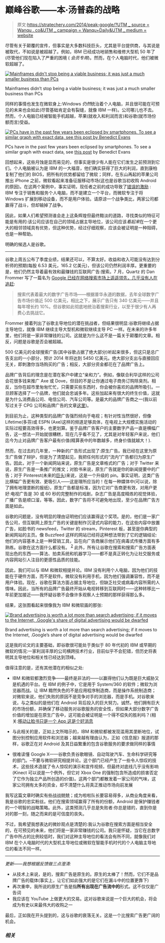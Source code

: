 # 巅峰谷歌——本·汤普森的战略

> 原文:[https://stratechery.com/2014/peak-google/?UTM _ source = Wanqu . co&UTM _ campaign = Wanqu+Daily&UTM _ medium = website](https://stratechery.com/2014/peak-google/?utm_source=wanqu.co&utm_campaign=Wanqu+Daily&utm_medium=website)

尽管有关于颠覆的宣传，但事实是大多数科技巨头，尤其是平台提供商，与其说是被取代，不如说是被超越了。例如，IBM 已经成功地销售和维修大型机 50 年了(尽管他们现在陷入了严重的困境 ( *会员专用*)。然而，在个人电脑时代，他们被微软超越了。

[![Mainframes didn't stop being a viable business; it was just a much smaller business than PCs](../Images/c1da502eb1c90a3d419a6b5465966d5c.png)](https://i0.wp.com/stratechery.com/wp-content/uploads/2014/10/google1.jpg)

Mainframes didn’t stop being a viable business; it was just a much smaller business than PCs



同样的事情也发生在微软身上:Windows *仍然*统治着个人电脑，并且很可能在可预见的未来也会如此(尽管基础肯定会有裂缝，就像 IBM 一样)。公司哪儿也不去。然而，个人电脑已经被智能手机超越，苹果(就收入和利润而言)和谷歌(就市场份额而言)受益。

[![PCs have in the past few years been eclipsed by smartphones. To see a similar graph with exact data, see this post by Benedict Evans](../Images/2e8afdba745b7c5b105b0760c687f697.png)](https://i0.wp.com/stratechery.com/wp-content/uploads/2014/10/google2.jpg)

PCs have in the past few years been eclipsed by smartphones. To see a similar graph with exact data, see [this post](http://ben-evans.com/benedictevans/2013/7/20/the-irrelevance-of-microsoft) by Benedict Evans



回想起来，这些月蚀是显而易见的，但事实是很少有人能在它们发生之前预测到它们。个人电脑被认为是 IBM 的一大福音，他们确实获得了巨大的利润，直到康柏复制了他们的 BIOS，把所有的优势都留给了微软；同样，在东山再起的苹果公司推出 iPhone 之前，微软看起来准备征服移动市场(这也是谷歌当初收购 Android 的原因)。在这两个案例中，事实证明，现任者之前的成功导致了[错误的激励](http://stratechery.com/2014/paypals-incentive-problem/) : IBM 专注于销售和服务个人电脑，而不是建立一个平台，而微软专注于将 Windows 扩展到移动设备，而不是用户体验。请原谅一个战争类比，两家公司都赢得了战斗，但却输掉了战争。

因此，如果人们希望预测谁会走上这条辉煌但最终黯淡的道路，寻找类似的特征可能是有用的:该公司应该在自己的领域占据主导地位，该公司应该*看起来*在一个更大的相邻领域具有优势，但这种优势，经过仔细观察，应该会被证明是一种阻碍，也是一种帮助。

明确的候选人是谷歌。

* * *

谷歌上周五公布了季度业绩，结果还可以，不算太好。收益和收入可能没有达到分析师的预期(每股 6.53 美元，165.2 亿美元)，但该公司仍然利润丰厚。更重要的是，他们仍然主导着最有效和最赚钱的互联网广告:搜索。7 月，Quartz 的 Dan Frommer 写了一篇名为 [Google 已经在网络搜索市场上遥遥领先，几乎没有人在追赶](http://qz.com/239332/google-has-run-away-with-the-web-search-market-and-almost-no-one-is-chasing/):

> 搜索代表着最大的数字广告市场——根据普华永道的数据，去年全球数字广告市场价值近 500 亿美元，相比之下，展示广告只有 340 亿美元——并且每年增长约 10%。但谷歌如此彻底地统治着搜索行业，以至于很少有人再费心去挑战它。

Frommer 接着列出了谷歌主导地位的潜在挑战者，但结果很明显:谷歌将继续占据主导地位，就像 IBM 继续主导大型机和微软继续主导 PC 一样。在未来的许多年里，他们将是一家非常赚钱的公司。这就是为什么这不是一篇关于颠覆的文章。相反，问题是谷歌是否会被超越。

500 亿美元的全球搜索广告(其中谷歌占据了绝大部分)听起来很多，但这只是总广告支出的一小部分，预计 2014 年将达到 5450 亿美元。绝大部分支出与直接回应无关，即刺激你当场购买的广告；相反，大部分资金都花在了品牌广告上。

品牌广告背后的理念是在潜在客户中建立“亲和力”。例如，像联合利华这样的公司会花很多钱来推广 Axe 或 Dove，但目的不是让你通过电子商务订购除臭剂。相反，当你在超市里匆匆忙忙，只需要买些东西时，你会被你喜欢的品牌所吸引。一旦顾客选择了一个品牌，他们就会忠诚多年。这些加起来有很大的终生价值，这就是为什么消费品公司、电信公司、汽车公司等。是最大的品牌广告商之一(我以前写过关于 CPG 公司和品牌广告的文章[这里](http://stratechery.com/2014/technology-changing-world-pg-edition/))。

到目前为止，这种类型的品牌广告强烈倾向于电视；有针对性当然很好，但像 Lifetime(多芬)或 ESPN (Axe)这样的频道足够具体，在电视上大规模实施活动的实际过程要高效得多，也更划算。鉴于品牌广告客户的主要数字产品一直是横幅广告，这一想法一开始就很糟糕，现在几乎看不见了，尤其是对年轻客户来说，他们迄今为止对品牌广告客户最有价值(精算表中的年数越多，终身价值就越大！).

然而，在过去的几年里，一种新的广告形式出现了:原生广告。我已经在这里为原生广告做了辩护，但是为了清楚起见，我把任何形式的“流内”广告都归为原生广告。因此，对于一个新闻网站来说，原生广告是文章格式的广告；对于 Twitter 来说，原生广告是一条推广的推文；对脸书来说，原生广告就是你的新闻提要中的广告；对于 Pinterest(未来的[巨头](http://www.forbes.com/sites/jeffbercovici/2014/10/15/inside-pinterest-the-coming-ad-colossus-that-could-dwarf-twitter-and-facebook/))来说，这是一个升级的 pin。事实证明，这类广告比横幅广告更有效、更吸引人——这是理所应当的！在每一种媒体中(可以说，除了拥有地理垄断的报纸)，原生广告都是标准，因为它对广告商更有效，对用户更好:电视广告是 30 或 60 秒的完整制作的戏剧，杂志广告是高度精炼的视觉体验，广播广告是顺口溜，等等。因此，数字广告将不可避免地出现，至少在品牌广告方面是如此。

谷歌的问题是，没有明显的理由证明他们应该赢得这个奖项。是的，他们是一家广告公司，但互联网上原生广告的关键是制作沉浸式内容的能力，在这些内容中放置广告，如脸书的 newsfeed，Twitter 的 stream，Pinterest 板，甚至是你典型的新闻网站的主页。像 Buzzfeed 这样的网站已经将这种想法带到了它的逻辑结论:他们的内容基本上是一种营销工具，旨在向广告商展示他们在病毒式传播方面有多熟练。谷歌在这方面什么都没有。 <sup id="rf2-1196">[2](#fn2-1196 "With the notable exception of YouTube, although for many YouTube is less of a destination that you visit directly than it is an endpoint you are directed to; how many “live” in YouTube like they do Facebook?")</sup> 此外，所有让谷歌在搜索和搜索广告方面表现出色的东西——算法、拍卖系统和机器学习——都不是真正转化为让社交服务或内容网站引人注目的更感性品质的技能。

因此，我们可以与 IBM 和微软相提并论。IBM 没有利用个人电脑，因为他们的技能在于硬件方面，而不是软件。微软没有利用手机，因为他们强调兼容性，而不是用户体验。现在，谷歌在算法方面占据主导地位，但缺乏社交或病毒内容所需的人情味。因此，当所有的品牌广告最终开始从电视转移到互联网时——这种转移比一年前更加接近——我怀疑谷歌不会像许多观察人士预期的那样获得那么多。

结果，这张图看起来很像我为 IBM 和微软画的那张:

[![Brand advertising is worth a lot more than search advertising; if it moves to the Internet, .Google's share of digital advertising would be dwarfed](../Images/5c562debb1f754761e2cde2bdde02468.png)](https://i0.wp.com/stratechery.com/wp-content/uploads/2014/10/google3.jpg)

Brand advertising is worth a lot more than search advertising; if it moves to the Internet, .Google’s share of digital advertising would be dwarfed



这是我的论文的主要基础，即谷歌很可能处于类似于 80 年代初的 IBM 或早期的微软的情况:一家利润丰厚的公司横跨技术行业，目前似乎不会犯错，但历史将表明其主导地位和相关性已经达到顶峰。

值得注意的是，还有其他潜在的相似之处:

*   IBM 和微软都激烈竞争——最终是非法的——以赢得他们认为既是巨大威胁又是机遇的平台。在 IBM 的例子中，它是用于 System/360 的软件；微软为浏览器而战。让 IBM 黯然失色的不是应用程序制造商，而是操作系统制造商；对微软来说，他们失败的原因不是竞争对手的浏览器，而是手机。对谷歌来说，与之类似的是他们在 Android 背后投入的巨大努力。诚然，他们拥有巨大的市场份额，并确保了移动服务对谷歌服务的安全性，但如果大部分数字广告价值的增加是在原生广告中，这可能会被证明是一个得不偿失的胜利吗？(相关:[移动让脸书只是一个 App 这是个好消息](http://stratechery.com/2013/mobile-makes-facebook-just-an-app-thats-great-news/)
*   与此相关的是，正如上文所暗示的，IBM 和微软都被发现滥用其垄断地位，试图分别控制应用软件和浏览器；越来越有理由认为，正如《信息报》报道的那样，谷歌正在对 Android 及其日益繁重的包含谷歌服务的要求做同样的事情

*   很难读懂 Google X——谷歌负责谷歌眼镜、自动驾驶汽车、生命科学研究等的部门。–不要与微软研究相提并论。这个部门已经产生了一些令人惊叹的技术，这些技术造就了令人惊叹的演示和宣传视频，但最终对底线几乎没有影响(Kinect 可以说是一个例外，但它对 Xbox One 的强制包含所造成的损害否定了它作为独立产品所创造的价值)。这两个部门都散发着一家公司的气味，这家公司拥有太多的资金，却不清楚什么将真正推动市场向前发展

我写这篇文章时确实有些战战兢兢；成为啦啦队长要容易得多，从商业角度来看，我是谷歌的忠实粉丝。他们在搜索领域赢得了所有的份额，Android 是保护赚钱者的一个明智的战略策略。此外，这类预测几乎总是失败者:你总是错的，直到你是对的那一刻，随之而来的是可信度的丧失。

不过，我希望我想表达的微妙观点是清楚的:我认为谷歌在搜索方面是相当安全的，在可预见的未来，他们将是一家非常赚钱的公司。我只是怀疑，当它在总数字广告中所占的比例较低时，我们对这种主导地位的看法会有所不同，就像我们对 IBM 在个人电脑时代的大型机主导地位或微软在智能手机时代的个人电脑主导地位的看法不同一样。

* * *

*更新——我想根据反馈做三点澄清:*

*   从技术上来说，是的，搜索广告是原生的。原生的太棒了！然而，它们不是品牌广告的载体(事实上，让它们如此强大的是它们在漏斗中的位置更靠下)
*   再次重申，我所说的原生广告是指**所有出现在广告流中的**形式。这不仅仅是广告词
*   我应该在 YouTube 上做更大的交易。这对谷歌来说是一个巨大的机会，将会成为有史以来最伟大的收购之一

最后，正如我在开头提到的，这与谷歌的衰落无关。这是一个比搜索广告更广阔的机会。

### *相关*
